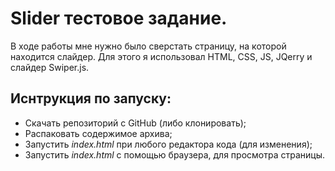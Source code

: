 # Slider тестовое задание.
В ходе работы мне нужно было сверстать страницу, на которой находится слайдер. Для этого я использовал HTML, CSS, JS, JQerry и слайдер Swiper.js.
## Иснтрукция по запуску:
  - Скачать репозиторий с GitHub (либо клонировать);
  - Распаковать содержимое архива;
  - Запустить *index.html* при любого редактора кода (для изменения);
  - Запустить *index.html* с помощью браузера, для просмотра страницы.
